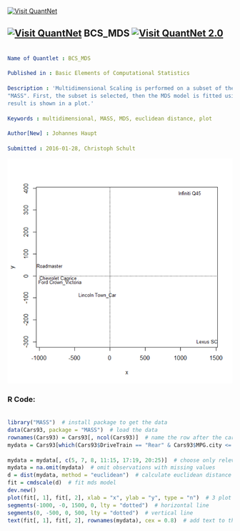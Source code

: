 
[<img src="https://github.com/QuantLet/Styleguide-and-FAQ/blob/master/pictures/banner.png" width="888" alt="Visit QuantNet">](http://quantlet.de/)

## [<img src="https://github.com/QuantLet/Styleguide-and-FAQ/blob/master/pictures/qloqo.png" alt="Visit QuantNet">](http://quantlet.de/) **BCS_MDS** [<img src="https://github.com/QuantLet/Styleguide-and-FAQ/blob/master/pictures/QN2.png" width="60" alt="Visit QuantNet 2.0">](http://quantlet.de/)

```yaml

Name of Quantlet : BCS_MDS

Published in : Basic Elements of Computational Statistics

Description : 'Multidimensional Scaling is performed on a subset of the data "cars93" from package
"MASS". First, the subset is selected, then the MDS model is fitted using Euclidean distance. The
result is shown in a plot.'

Keywords : multidimensional, MASS, MDS, euclidean distance, plot

Author[New] : Johannes Haupt

Submitted : 2016-01-28, Christoph Schult

```

![Picture1](BCS_MDS.png)


### R Code:
```r

library("MASS")  # install package to get the data
data(Cars93, package = "MASS")  # load the data 
rownames(Cars93) = Cars93[, ncol(Cars93)]  # name the row after the car  model
mydata = Cars93[which(Cars93$DriveTrain == "Rear" & Cars93$MPG.city <= 18), ]  #  choose cars having rear drive train and mpg<=18

mydata = mydata[, c(5, 7, 8, 11:15, 17:19, 20:25)]  # choose only relevant (numerical) variables
mydata = na.omit(mydata)  # omit observations with missing values
d = dist(mydata, method = "euclidean")  # calculate euclidean distance matrix
fit = cmdscale(d)  # fit mds model
dev.new()
plot(fit[, 1], fit[, 2], xlab = "x", ylab = "y", type = "n")  # 3 plot the model
segments(-1000, -0, 1500, 0, lty = "dotted")  # horizontal line
segments(0, -500, 0, 500, lty = "dotted")  # vertical line
text(fit[, 1], fit[, 2], rownames(mydata), cex = 0.8)  # add text to the plot

```
